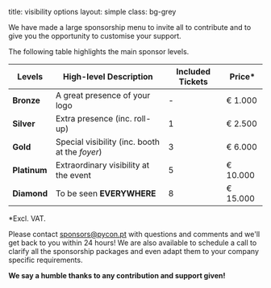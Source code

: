 title: visibility options
layout: simple
class: bg-grey

We have made a large sponsorship menu to invite all to contribute and to give you the opportunity to customise your support. 

<!-- 
Please see the detailed description and options in the sponsorships brochure.

[<center><button class="btn">Discover the Sponsorship Brochure (PDF)</button></center>](/static/docs/djc-sponsorship-brochure.pdf){:target="_blank"}
-->


The following table highlights the main sponsor levels.

| Levels | High-level Description | Included Tickets | Price* |
| ---- | ----- | ----- | ----- |
| **Bronze** | A great presence of your logo | - | € 1.000 |
| **Silver** | Extra presence (inc. roll-up) | 1 | € 2.500 |
| **Gold** | Special visibility (inc. booth at the *foyer*) | 3 |  € 6.000 |
| **Platinum** | Extraordinary visibility at the event | 5 |  € 10.000 |
| **Diamond** | To be seen **EVERYWHERE** | 8 | € 15.000 |

*Excl. VAT.

Please contact [sponsors@pycon.pt](mailto:sponsors@pycon.pt) with questions and comments and we'll get back to you within 24 hours! We are also available to schedule a call to clarify all the sponsorship packages and even adapt them to your company specific requirements. 

**We say a humble thanks to any contribution and support given!**
